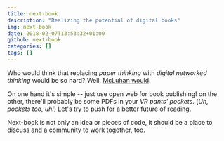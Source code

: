 ```yaml
---
title: next-book
description: "Realizing the potential of digital books"
img: next-book
date: 2018-02-07T13:53:32+01:00
github: next-book
categories: []
tags: []
---
```

Who would think that replacing *paper thinking* with *digital networked thinking* would be so hard? Well, [McLuhan would](https://en.wikipedia.org/wiki/Marshall_McLuhan#Tetrad_of_media_effects). 

On one hand it's simple -- just use open web for book publishing! on the other, there'll probably be some PDFs in your *VR pants' pockets*. (*Uh, pockets too, uh!*) Let's try to push for a better future of reading.

Next-book is not only an idea or pieces of code, it should be a place to discuss and a community to work together, too.
